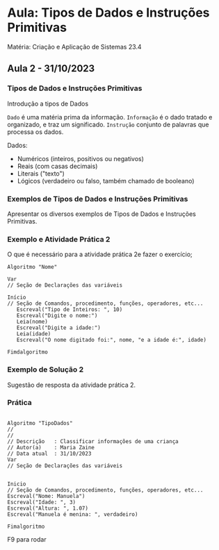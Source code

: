 # Aula: Tipos de Dados e Instruções Primitivas
Matéria: Criação e Aplicação de Sistemas 23.4

## Aula 2 - 31/10/2023

### Tipos de Dados e Instruções Primitivas
Introdução a tipos de Dados

`Dado` é uma matéria prima da informação.
`Informação` é o dado tratado e organizado, e traz um significado.
`Instrução` conjunto de palavras que processa os dados.

Dados:
- Numéricos (inteiros, positivos ou negativos)
- Reais (com casas decimais)
- Literais ("texto")
- Lógicos (verdadeiro ou falso, também chamado de booleano)



### Exemplos de Tipos de Dados e Instruções Primitivas
Apresentar os diversos exemplos de Tipos de Dados e Instruções Primitivas.


### Exemplo e Atividade Prática 2
O que é necessário para a atividade prática 2e fazer o exercício;

```Portugol
Algoritmo "Nome"

Var
// Seção de Declarações das variáveis

Início
// Seção de Comandos, procedimento, funções, operadores, etc... 
   Escreval("Tipo de Inteiros: ", 10)
   Escreval("Digite o nome:")
   Leia(nome)
   Escreval("Digite a idade:")
   Leia(idade)
   Escreval("O nome digitado foi:", nome, "e a idade é:", idade)

Fimdalgoritmo

```
### Exemplo de Solução 2
Sugestão de resposta da atividade prática 2.

### Prática

```Portugol

Algoritmo "TipoDados"
// 
//  
// Descrição   : Classificar informações de uma criança
// Autor(a)    : Maria Zaine
// Data atual  : 31/10/2023
Var
// Seção de Declarações das variáveis 


Inicio
// Seção de Comandos, procedimento, funções, operadores, etc... 
Escreval("Nome: Manuela")
Escreval("Idade: ", 3)
Escreval("Altura: ", 1.07)
Escreval("Manuela é menina: ", verdadeiro)

Fimalgoritmo

```
F9 para rodar